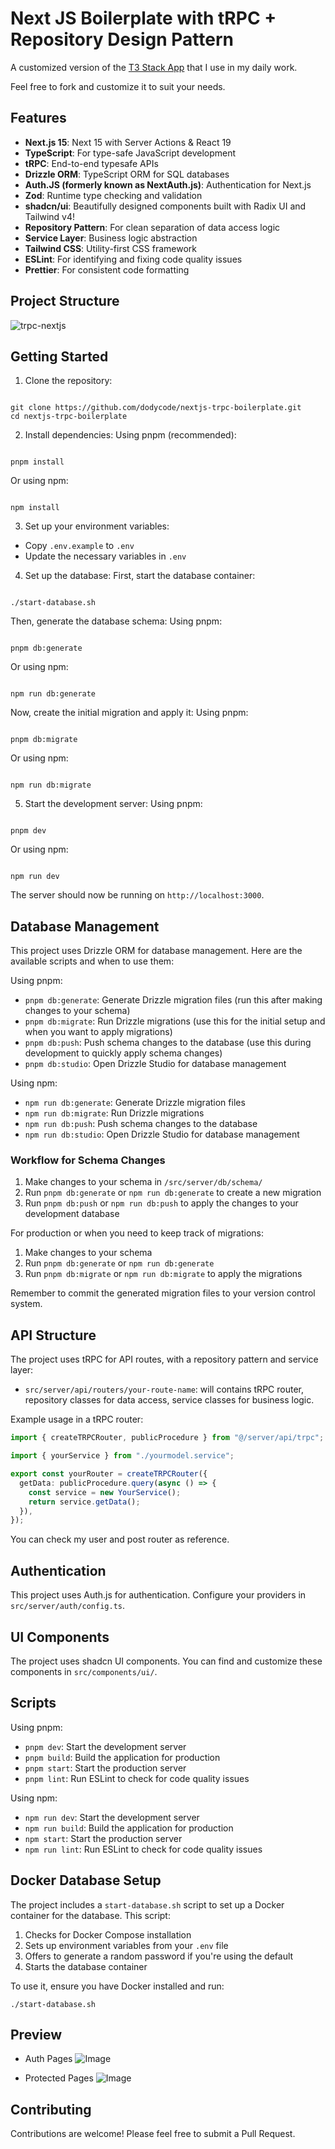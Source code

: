# Next JS Boilerplate with tRPC + Repository Design Pattern

A customized version of the [T3 Stack App](https://create.t3.gg/) that I use in my daily work.

Feel free to fork and customize it to suit your needs.

## Features

- **Next.js 15**: Next 15 with Server Actions & React 19
- **TypeScript**: For type-safe JavaScript development
- **tRPC**: End-to-end typesafe APIs
- **Drizzle ORM**: TypeScript ORM for SQL databases
- **Auth.JS (formerly known as NextAuth.js)**: Authentication for Next.js
- **Zod**: Runtime type checking and validation
- **shadcn/ui**: Beautifully designed components built with Radix UI and Tailwind v4!
- **Repository Pattern**: For clean separation of data access logic
- **Service Layer**: Business logic abstraction
- **Tailwind CSS**: Utility-first CSS framework
- **ESLint**: For identifying and fixing code quality issues
- **Prettier**: For consistent code formatting

## Project Structure

![trpc-nextjs](https://github.com/user-attachments/assets/51542592-adc5-422a-a465-d824f529500d)

## Getting Started

1. Clone the repository:

```

git clone https://github.com/dodycode/nextjs-trpc-boilerplate.git
cd nextjs-trpc-boilerplate

```

2. Install dependencies:
   Using pnpm (recommended):

```

pnpm install

```

Or using npm:

```

npm install

```

3. Set up your environment variables:

- Copy `.env.example` to `.env`
- Update the necessary variables in `.env`

4. Set up the database:
   First, start the database container:

```

./start-database.sh

```

Then, generate the database schema:
Using pnpm:

```

pnpm db:generate

```

Or using npm:

```

npm run db:generate

```

Now, create the initial migration and apply it:
Using pnpm:

```

pnpm db:migrate

```

Or using npm:

```

npm run db:migrate

```

5. Start the development server:
   Using pnpm:

```

pnpm dev

```

Or using npm:

```

npm run dev

```

The server should now be running on `http://localhost:3000`.

## Database Management

This project uses Drizzle ORM for database management. Here are the available scripts and when to use them:

Using pnpm:

- `pnpm db:generate`: Generate Drizzle migration files (run this after making changes to your schema)
- `pnpm db:migrate`: Run Drizzle migrations (use this for the initial setup and when you want to apply migrations)
- `pnpm db:push`: Push schema changes to the database (use this during development to quickly apply schema changes)
- `pnpm db:studio`: Open Drizzle Studio for database management

Using npm:

- `npm run db:generate`: Generate Drizzle migration files
- `npm run db:migrate`: Run Drizzle migrations
- `npm run db:push`: Push schema changes to the database
- `npm run db:studio`: Open Drizzle Studio for database management

### Workflow for Schema Changes

1. Make changes to your schema in `/src/server/db/schema/`
2. Run `pnpm db:generate` or `npm run db:generate` to create a new migration
3. Run `pnpm db:push` or `npm run db:push` to apply the changes to your development database

For production or when you need to keep track of migrations:

1. Make changes to your schema
2. Run `pnpm db:generate` or `npm run db:generate`
3. Run `pnpm db:migrate` or `npm run db:migrate` to apply the migrations

Remember to commit the generated migration files to your version control system.

## API Structure

The project uses tRPC for API routes, with a repository pattern and service layer:

- `src/server/api/routers/your-route-name`: will contains tRPC router, repository classes for data access, service classes for business logic.

Example usage in a tRPC router:

```typescript
import { createTRPCRouter, publicProcedure } from "@/server/api/trpc";

import { yourService } from "./yourmodel.service";

export const yourRouter = createTRPCRouter({
  getData: publicProcedure.query(async () => {
    const service = new YourService();
    return service.getData();
  }),
});
```

You can check my user and post router as reference.

## Authentication

This project uses Auth.js for authentication. Configure your providers in `src/server/auth/config.ts`.

## UI Components

The project uses shadcn UI components. You can find and customize these components in `src/components/ui/`.

## Scripts

Using pnpm:

- `pnpm dev`: Start the development server
- `pnpm build`: Build the application for production
- `pnpm start`: Start the production server
- `pnpm lint`: Run ESLint to check for code quality issues

Using npm:

- `npm run dev`: Start the development server
- `npm run build`: Build the application for production
- `npm start`: Start the production server
- `npm run lint`: Run ESLint to check for code quality issues

## Docker Database Setup

The project includes a `start-database.sh` script to set up a Docker container for the database. This script:

1. Checks for Docker Compose installation
2. Sets up environment variables from your `.env` file
3. Offers to generate a random password if you're using the default
4. Starts the database container

To use it, ensure you have Docker installed and run:

```
./start-database.sh
```

## Preview

- Auth Pages
  ![Image](https://github.com/user-attachments/assets/acb4176e-aa65-4d23-be27-e0603197224a)

- Protected Pages
  ![Image](https://github.com/user-attachments/assets/14bfdfa5-f70b-461b-aa20-c1aeabec5d49)

## Contributing

Contributions are welcome! Please feel free to submit a Pull Request.
